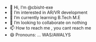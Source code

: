 - 👋 Hi, I’m @cbisht-exe
- 👀 I’m interested in AR/VR development
- 🌱 I’m currently learning B.Tech M.E 
- 💞️ I’m looking to collaborate on nothing
- 📫 How to reach me , you cant reach me
- 😄 Pronouns: ... WAS/AWALYS

<!---
cbisht-exe/cbisht-exe is a ✨ special ✨ repository because its `README.md` (this file) appears on your GitHub profile.
You can click the Preview link to take a look at your changes.
--->

